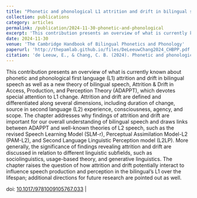 ```yaml
---
title: "Phonetic and phonological L1 attrition and drift in bilingual speech"
collection: publications
category: articles
permalink: /publication/2024-11-30-phonetic-and-phonological
excerpt: 'This contribution presents an overview of what is currently known about phonetic and phonological first language (L1)...'
date: 2024-11-30
venue: 'The Cambridge Handbook of Bilingual Phonetics and Phonology'
paperurl: 'http://thepamlab.github.io/files/DeLeeuwChang2024_CHBPP.pdf'
citation: 'de Leeuw, E., & Chang, C. B. (2024). Phonetic and phonological L1 attrition and drift in bilingual speech. In M. Amengual (Ed.), <i>The Cambridge handbook of bilingual phonetics and phonology</i> (pp. 721–745). Cambridge, UK: Cambridge University Press.'
---
```


This contribution presents an overview of what is currently known about phonetic and phonological first language (L1) attrition and drift in bilingual speech as well as a new theory of bilingual speech, Attrition & Drift in Access, Production, and Perception Theory (ADAPPT), which devotes special attention to L1 change. Attrition and drift are defined and differentiated along several dimensions, including duration of change, source in second language (L2) experience, consciousness, agency, and scope. The chapter addresses why findings of attrition and drift are important for our overall understanding of bilingual speech and draws links between ADAPPT and well-known theories of L2 speech, such as the revised Speech Learning Model (SLM-r), Perceptual Assimilation Model-L2 (PAM-L2), and Second Language Linguistic Perception model (L2LP). More generally, the significance of findings revealing attrition and drift are discussed in relation to different linguistic subfields, such as sociolinguistics, usage-based theory, and generative linguistics. The chapter raises the question of how attrition and drift potentially interact to influence speech production and perception in the bilingual’s L1 over the lifespan; additional directions for future research are pointed out as well.

doi: <a href='https://doi.org/10.1017/9781009105767.033' target="_blank">10.1017/9781009105767.033</a> |
